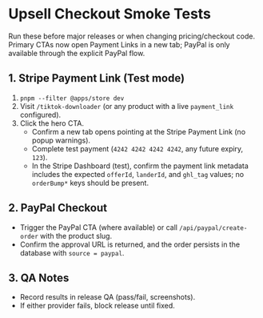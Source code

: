 # Upsell Checkout Smoke Tests

Run these before major releases or when changing pricing/checkout code. Primary CTAs now open Payment Links in a new tab; PayPal is only available through the explicit PayPal flow.

## 1. Stripe Payment Link (Test mode)
1. `pnpm --filter @apps/store dev`
2. Visit `/tiktok-downloader` (or any product with a live `payment_link` configured).
3. Click the hero CTA.
   - Confirm a new tab opens pointing at the Stripe Payment Link (no popup warnings).
   - Complete test payment (`4242 4242 4242 4242`, any future expiry, `123`).
   - In the Stripe Dashboard (test), confirm the payment link metadata includes the expected `offerId`, `landerId`, and `ghl_tag` values; no `orderBump*` keys should be present.

## 2. PayPal Checkout
- Trigger the PayPal CTA (where available) or call `/api/paypal/create-order` with the product slug.
- Confirm the approval URL is returned, and the order persists in the database with `source = paypal`.

## 3. QA Notes
- Record results in release QA (pass/fail, screenshots).
- If either provider fails, block release until fixed.
